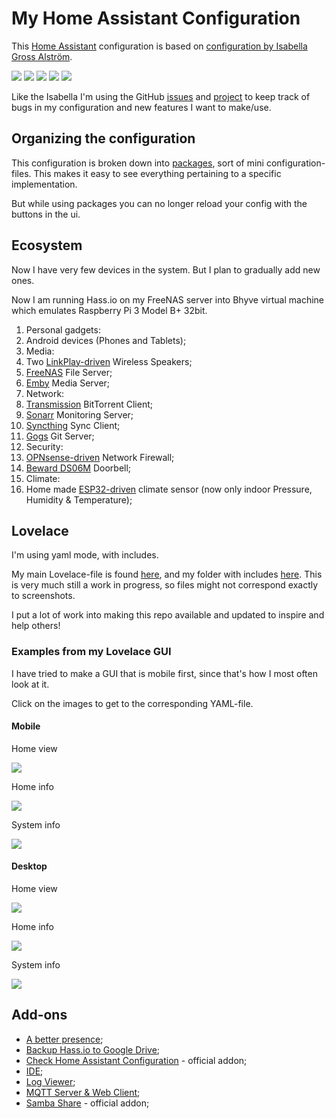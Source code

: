 # My Home Assistant Configuration

This [Home Assistant](https://www.home-assistant.io/) configuration is based on [configuration by Isabella Gross Alström](https://isabellaalstrom.github.io/).

![](https://img.shields.io/maintenance/yes/2019.svg?style=popout)
![](https://img.shields.io/github/last-commit/Limych/HomeAssistantConfiguration.svg?style=popout)
![](https://img.shields.io/github/issues-raw/Limych/HomeAssistantConfiguration.svg?label=Open%20todos&style=popout)
![](https://img.shields.io/github/issues-closed-raw/Limych/HomeAssistantConfiguration.svg?colorB=green&label=Closed%20todos&style=popout)
![](https://img.shields.io/github/issues/Limych/HomeAssistantConfiguration/bug.svg?colorB=red&label=Bugs&style=popout)

Like the Isabella I'm using the GitHub [issues](https://github.com/Limych/HomeAssistantConfiguration/issues) and [project](https://github.com/Limych/HomeAssistantConfiguration/projects/1) to keep track of bugs in my configuration and new features I want to make/use.

## Organizing the configuration

This configuration is broken down into [packages](https://www.home-assistant.io/docs/configuration/packages/), sort of mini configuration-files. This makes it easy to see everything pertaining to a specific implementation.

But while using packages you can no longer reload your config with the buttons in the ui.

## Ecosystem

Now I have very few devices in the system. But I plan to gradually add new ones.

Now I am running Hass.io on my FreeNAS server into Bhyve virtual machine which emulates Raspberry Pi 3 Model B+ 32bit.

1. Personal gadgets:
  1. Android devices (Phones and Tablets);
1. Media:
  1. Two [LinkPlay-driven](https://linkplay.com/) Wireless Speakers;
  1. [FreeNAS](https://freenas.org/) File Server;
  1. [Emby](https://emby.media/) Media Server;
1. Network:
  1. [Transmission](https://transmissionbt.com/) BitTorrent Client;
  1. [Sonarr](https://sonarr.tv/) Monitoring Server;
  1. [Syncthing](https://syncthing.net/) Sync Client;
  1. [Gogs](https://gogs.io/) Git Server;
1. Security:
  1. [OPNsense-driven](https://opnsense.org/) Network Firewall;
  1. [Beward DS06M](https://www.beward.ru/katalog/ip-videodomofony/vyzyvnye-paneli/vyzyvnaya-panel-ds06m/) Doorbell;
1. Climate:
  1. Home made [ESP32-driven](https://ru.wikipedia.org/wiki/ESP32) climate sensor (now only indoor Pressure, Humidity & Temperature);

## Lovelace

I'm using yaml mode, with includes.

My main Lovelace-file is found [here](https://github.com/Limych/HomeAssistantConfiguration/blob/master/ui-lovelace.yaml), and my folder with includes [here](https://github.com/Limych/HomeAssistantConfiguration/tree/master/lovelace). This is very much still a work in progress, so files might not correspond exactly to screenshots.

I put a lot of work into making this repo available and updated to inspire and help others!

### Examples from my Lovelace GUI

I have tried to make a GUI that is mobile first, since that's how I most often look at it.

Click on the images to get to the corresponding YAML-file.

#### Mobile

Home view

[![](https://raw.githubusercontent.com/Limych/HomeAssistantConfiguration/master/docs/images/mobile_home.jpg)](https://github.com/Limych/HomeAssistantConfiguration/blob/master/lovelace/00_home_view.yaml)

Home info

[![](https://raw.githubusercontent.com/Limych/HomeAssistantConfiguration/master/docs/images/mobile_home_info.jpg)](https://github.com/Limych/HomeAssistantConfiguration/blob/master/lovelace/10_home_info_view.yaml)

System info

[![](https://raw.githubusercontent.com/Limych/HomeAssistantConfiguration/master/docs/images/mobile_system_info.jpg)](https://github.com/Limych/HomeAssistantConfiguration/blob/master/lovelace/30_system_info_view.yaml)

#### Desktop

Home view

[![](https://raw.githubusercontent.com/Limych/HomeAssistantConfiguration/master/docs/images/desktop_home.jpg)](https://github.com/Limych/HomeAssistantConfiguration/blob/master/lovelace/00_home_view.yaml)

Home info

[![](https://raw.githubusercontent.com/Limych/HomeAssistantConfiguration/master/docs/images/desktop_home_info.jpg)](https://github.com/Limych/HomeAssistantConfiguration/blob/master/lovelace/10_home_info_view.yaml)

System info

[![](https://raw.githubusercontent.com/Limych/HomeAssistantConfiguration/master/docs/images/desktop_system_info.jpg)](https://github.com/Limych/HomeAssistantConfiguration/blob/master/lovelace/30_system_info_view.yaml)

## Add-ons

* [A better presence](https://github.com/helto4real/hassio-add-ons/tree/master/presence);
* [Backup Hass.io to Google Drive](https://github.com/samccauley/addon-hassiogooglebackup#readme);
* [Check Home Assistant Configuration](https://www.home-assistant.io/addons/check_config/) - official addon;
* [IDE](https://github.com/hassio-addons/addon-ide/blob/master/README.md);
* [Log Viewer](https://github.com/hassio-addons/addon-log-viewer);
* [MQTT Server & Web Client](https://github.com/hassio-addons/addon-mqtt/blob/master/README.md);
* [Samba Share](https://www.home-assistant.io/addons/samba/) - official addon;
